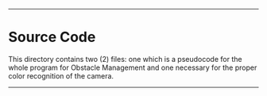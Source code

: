 
***

Source Code
====

This directory contains two (2) files: one which is a pseudocode for the whole program for Obstacle Management and one necessary for the proper color recognition of the camera.

***
